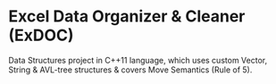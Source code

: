 # Excel Data Organizer & Cleaner (ExDOC)
Data Structures project in C++11 language, which uses custom Vector, String &amp; AVL-tree structures &amp; covers Move Semantics (Rule of 5).
